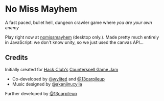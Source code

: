 # No Miss Mayhem

A fast paced, bullet hell, dungeon crawler game where _you are your own enemy_

Play right now at [nomissmayhem](https://nomissmayhem.vercel.app) (desktop only.). Made pretty much entirely in JavaScript: we don't know unity, so we just used the canvas API...

## Credits

Initially created for [Hack Club's](https://hackclub.com/) [Counterspell Game Jam](https://counterspell.hackclub.com/)
- Co-developed by [@wylited](https://github.com/wylited) and [@13carpileup](https://github.com/13carpileup)
- Music designed by [@akanjinucylia](https://github.com/akanjinucylia)

Further developed by [@13carpileup](https://github.com/13carpileup)
